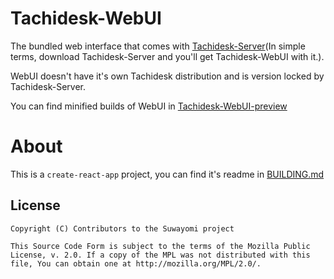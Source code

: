 # Tachidesk-WebUI
The bundled web interface that comes with [Tachidesk-Server](https://github.com/Suwayomi/Tachidesk-Server)(In simple terms, download Tachidesk-Server and you'll get Tachidesk-WebUI with it.).

WebUI doesn't have it's own Tachidesk distribution and is version locked by Tachidesk-Server.

You can find minified builds of WebUI in [Tachidesk-WebUI-preview](https://github.com/Suwayomi/Tachidesk-WebUI-preview)

# About
This is a `create-react-app` project, you can find it's readme in [BUILDING.md](./BUILDING.md)

## License

    Copyright (C) Contributors to the Suwayomi project

    This Source Code Form is subject to the terms of the Mozilla Public
    License, v. 2.0. If a copy of the MPL was not distributed with this
    file, You can obtain one at http://mozilla.org/MPL/2.0/.

